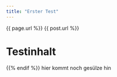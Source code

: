 ```yaml
---
title: "Erster Test"
---
```

{{ page.url %}}
{{ post.url %}}

# Testinhalt
{{% endif %}}
hier kommt noch gesülze hin
